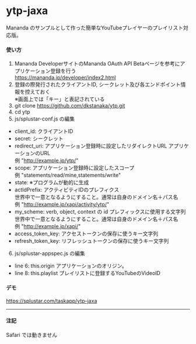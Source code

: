 # ytp-jaxa
Mananda のサンプルとして作った簡単なYouTubeプレイヤーのプレイリスト対応版。

#### 使い方
1. Mananda DeveloperサイトのMananda OAuth API Betaページを参考にアプリケーション登録を行う  
<https://mananda.jp/developer/index2.html>
2. 登録の際発行されたクライアントID, シークレット及び各エンドポイント情報を控えておく  
※画面上では「キー」と表記されている
3. git clone https://github.com/dkstanaka/ytp.git
4. cd ytp
5. js/splustar-conf.js の編集  
 * client_id: クライアントID
 * secret: シークレット
 * redirect_uri: アプリケーション登録時に設定したリダイレクトURL
 アプリケーションのURL  
 例 "http://example.jp/ytp/"
 * scope: アプリケーション登録時に設定したスコープ  
 例 "statements/read/mine,statements/write"  
 * state: ※プログラムが動的に生成
 * actIdPrefix: アクティビティIDのプレフィクス  
 世界中で一意となるようにすること。通常は自身のドメイン名＋パス名  
 例 "http://example.jp/xapi/activity/ytp/"  
 * my_scheme: verb, object, context の id プレフィックスに使用する文字列
 世界中で一意となるようにすること。通常は自身のドメイン名＋パス名  
 例 "http://example.jp/xapi/"  
 * access_token_key: アクセストークンの保存に使うキー文字列
 * refresh_token_key: リフレッシュトークンの保存に使うキー文字列
6. js/splustar-appspec.js の編集  
 * line 6: this.origin
 アプリケーションのオリジン。  
 * line 8: this.playlist
 プレイリストに登録するYouTubeのVideoID  

#### デモ
https://splustar.com/taskapp/ytp-jaxa

---
#### 注記
Safari では動きません
